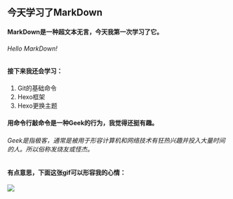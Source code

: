 ## **今天学习了MarkDown**
#### MarkDown是一种超文本无言，今天我第一次学习了它。
###### Hello MarkDown!
#### 接下来我还会学习：
1. Git的基础命令
1. Hexo框架
1. Hexo更换主题
#### 用命令行敲命令是一种Geek的行为，我觉得还挺有趣。
###### Geek是指极客，通常是被用于形容计算机和网络技术有狂热兴趣并投入大量时间的人。所以俗称发烧友或怪杰。
#### 有点意思，下面这张gif可以形容我的心情：
![](https://qgt-style.oss-cn-hangzhou.aliyuncs.com/newcoursep4/g1/g1-2-2/tenor.gif)

